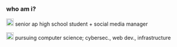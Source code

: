 ### who am i?
<img src="https://66.media.tumblr.com/ec7846fff3ee4b06ab26a686a3440738/tumblr_mjokr89jSG1rfjowdo1_500.gif" width="20" height="20"> senior ap high school student + social media manager

<img src="https://64.media.tumblr.com/94e1715ff5312e7c45e268dab49e9362/tumblr_pioghrx7UL1v8hxmso1_500.gif" width="20" height="20"> pursuing computer science; cybersec., web dev., infrastructure
